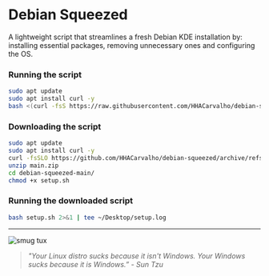# Debian Squeezed

A lightweight script that streamlines a fresh Debian KDE installation by: installing essential packages, removing unnecessary ones and configuring the OS.

### Running the script

```sh
sudo apt update
sudo apt install curl -y
bash <(curl -fsS https://raw.githubusercontent.com/HHACarvalho/debian-squeezed/refs/heads/main/setup.sh) 2>&1 | tee ~/Desktop/setup.log
```

### Downloading the script

```sh
sudo apt update
sudo apt install curl -y
curl -fsSLO https://github.com/HHACarvalho/debian-squeezed/archive/refs/heads/main.zip
unzip main.zip
cd debian-squeezed-main/
chmod +x setup.sh
```

### Running the downloaded script

```sh
bash setup.sh 2>&1 | tee ~/Desktop/setup.log
```

---

![smug tux](https://i.kym-cdn.com/photos/images/newsfeed/001/841/359/e7c.png)

> _"Your Linux distro sucks because it isn't Windows. Your Windows sucks because it is Windows.” - Sun Tzu_

